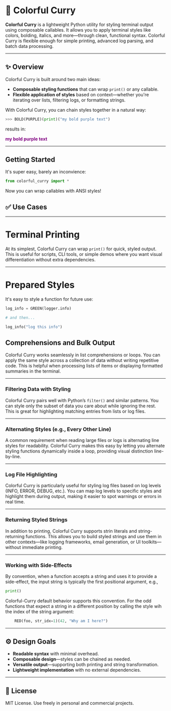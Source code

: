 # 🎨 Colorful Curry

**Colorful Curry** is a lightweight Python utility for styling terminal output using composable callables. It allows you to apply terminal styles like colors, bolding, italics, and more—through clean, functional syntax. Colorful Curry is flexible enough for simple printing, advanced log parsing, and batch data processing.

---

## ✨ Overview

Colorful Curry is built around two main ideas:

- **Composable styling functions** that can wrap `print()` or any callable.
- **Flexible application of styles** based on context—whether you're iterating over lists, filtering logs, or formatting strings.

With Colorful Curry, you can chain styles together in a natural way:

```python
>>> BOLD(PURPLE)(print)("my bold purple text")
```

results in:

<span style="color: purple; font-weight: bold;">my bold purple text</span>

---

## Getting Started

It's super easy, barely an inconvience:

```python
from colorful_curry import *
```

Now you can wrap callables with ANSI styles!

## ✅ Use Cases

---

# Terminal Printing

At its simplest, Colorful Curry can wrap `print()` for quick, styled output. This is useful for scripts, CLI tools, or simple demos where you want visual differentiation without extra dependencies.

---

# Prepared Styles

It's easy to style a function for future use:

```python
log_info = GREEN(logger.info)

# and then...

log_info("log this info")
```

## Comprehensions and Bulk Output

Colorful Curry works seamlessly in list comprehensions or loops. You can apply the same style across a collection of data without writing repetitive code. This is helpful when processing lists of items or displaying formatted summaries in the terminal.

---

### Filtering Data with Styling

Colorful Curry pairs well with Python’s `filter()` and similar patterns. You can style only the subset of data you care about while ignoring the rest. This is great for highlighting matching entries from lists or log files.

---

### Alternating Styles (e.g., Every Other Line)

A common requirement when reading large files or logs is alternating line styles for readability. Colorful Curry makes this easy by letting you alternate styling functions dynamically inside a loop, providing visual distinction line-by-line.

---

### Log File Highlighting

Colorful Curry is particularly useful for styling log files based on log levels (INFO, ERROR, DEBUG, etc.). You can map log levels to specific styles and highlight them during output, making it easier to spot warnings or errors in real time.

---

### Returning Styled Strings

In addition to printing, Colorful Curry supports strin literals and string-returning functions. This allows you to build styled strings and use them in other contexts—like logging frameworks, email generation, or UI toolkits—without immediate printing.

---

### Working with Side-Effects

By convention, when a function accepts a string and uses it to provide a side-effect, the input string is typically the first positional argument, e.g.,

```python
print()
```

Colorful-Curry default behavior supports this convention. For the odd functions that expect a string in a different position by calling the style wih the index of the string argument:

```python
    RED(foo, str_idx=1)(42, "Why am I here?")
```

---

## ⚙️ Design Goals

- **Readable syntax** with minimal overhead.
- **Composable design**—styles can be chained as needed.
- **Versatile output**—supporting both printing and string transformation.
- **Lightweight implementation** with no external dependencies.

---

## 📄 License

MIT License. Use freely in personal and commercial projects.
